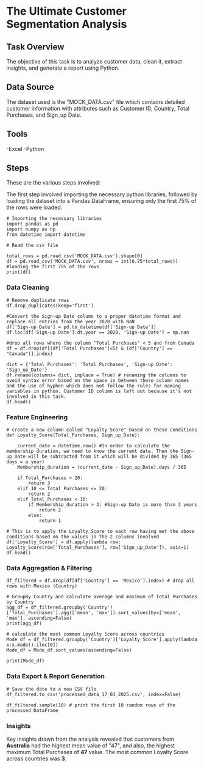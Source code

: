 # The Ultimate Customer Segmentation Analysis

## Task Overview
The objective of this task is to analyze customer data, clean it, extract insights, and generate a report using Python.


## Data Source
The dataset used is the "MOCK_DATA.csv" file which contains detailed customer information with attributes such as Customer ID, Country, Total Purchases, and Sign_up Date.


## Tools
-Excel
-Python


## Steps
These are the various steps involved:

The first step involved importing the necessary python libraries, followed by loading the dataset into a Pandas DataFrame, ensuring only the first 75% of the rows were loaded.

```
# Importing the necessary libraries
import pandas as pd
import numpy as np
from datetime import datetime
```

```
# Read the csv file 

total_rows = pd.read_csv('MOCK_DATA.csv').shape[0]
df = pd.read_csv('MOCK_DATA.csv', nrows = int(0.75*total_rows)) #loading the first 75% of the rows 
print(df)
```

### Data Cleaning

```
# Remove duplicate rows
df.drop_duplicates(keep='first')
```

```
#Convert the Sign-up Date column to a proper datetime format and replace all entries from the year 2020 with NaN
df['Sign-up Date'] = pd.to_datetime(df['Sign-up Date'])
df.loc[df['Sign-up Date'].dt.year == 2020, 'Sign-up Date'] = np.nan
```

```
#drop all rows where the column "Total Purchases" < 5 and from Canada
df = df.drop(df[(df['Total Purchases']<5) & (df['Country'] == "Canada")].index)
```

```
dict = {'Total Purchases': 'Total_Purchases', 'Sign-up Date': 'Sign_up_Date'}
df.rename(columns= dict, inplace = True) # renaming the columns to avoid syntax error based on the space in between these column names and the use of hyphen which does not follow the rules for naming variables in python. Customer ID column is left out because it's not involved in this task.
df.head()
```

### Feature Engineering

```
# create a new column called "Loyalty Score" based on these conditions
def Loyalty_Score(Total_Purchases, Sign_up_Date):
    
    current_date = datetime.now() #In order to calculate the membership duration, we need to know the current date. Then the Sign-up Date will be subtracted from it which will be divided by 365 (365 days = a year)
    Membership_duration = (current_date - Sign_up_Date).days / 365 
   
    if Total_Purchases > 20:
        return 3
    elif 10 <= Total_Purchases <= 20:
        return 2
    elif Total_Purchases < 10:
        if Membership_duration > 3: #Sign-up Date is more than 3 years
            return 2
        else:
            return 1
```

```
# This is to apply the Loyalty_Score to each row having met the above conditions based on the values in the 2 columns involved
df['Loyalty_Score'] = df.apply(lambda row: Loyalty_Score(row['Total_Purchases'], row['Sign_up_Date']), axis=1)
df.head()
```

### Data Aggregation & Filtering

```
df_filtered = df.drop(df[df['Country'] == 'Mexico'].index) # drop all rows with Mexico (Country)

# GroupBy Country and calculate average and maximum of Total Purchases by Country
agg_df = df_filtered.groupby('Country')['Total_Purchases'].agg(['mean', 'max']).sort_values(by=['mean', 'max'], ascending=False) 
print(agg_df)
```

```
# calculate the most common Loyalty Score across countries
Mode_df = df_filtered.groupby('Country')['Loyalty_Score'].apply(lambda x:x.mode().iloc[0])
Mode_df = Mode_df.sort_values(ascending=False)

print(Mode_df)
```

### Data Export & Report Generation
```
# Save the date to a new CSV file
df_filtered.to_csv('processed_data_17_03_2025.csv', index=False)

df_filtered.sample(10) # print the first 10 random rows of the processed DataFrame
```

### Insights
Key insights drawn from the analysis revealed that customers from **Australia** had the highest mean value of "47", and also, the highest maximum Total Purchases of **47** value. The most common Loyalty Score across countries was **3**.
